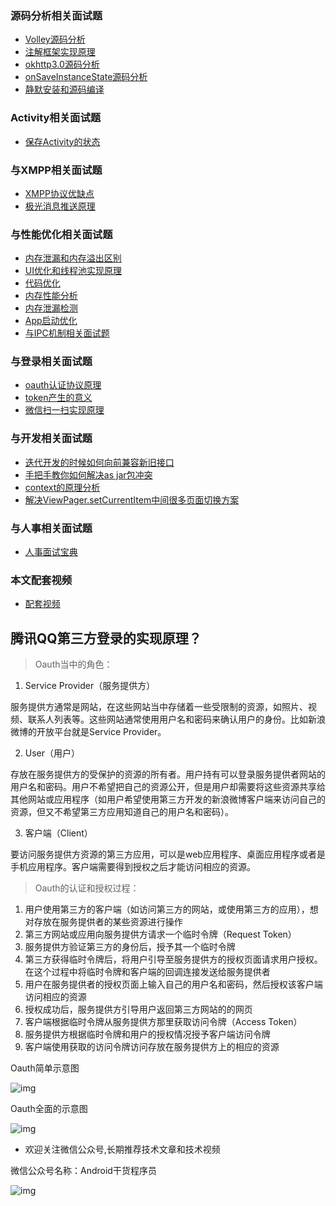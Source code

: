 ### 源码分析相关面试题

- [Volley源码分析](http://www.jianshu.com/p/ec3dc92df581)
- [注解框架实现原理](http://www.jianshu.com/p/20da6d6389e1)
- [okhttp3.0源码分析](http://www.jianshu.com/p/9ed2c2f2a52c)
- [onSaveInstanceState源码分析](http://www.jianshu.com/p/cbf9c3557d64)
- [静默安装和源码编译](http://www.jianshu.com/p/2211a5b3c37f)

### Activity相关面试题

- [保存Activity的状态](http://www.jianshu.com/p/cbf9c3557d64)

### 与XMPP相关面试题

- [XMPP协议优缺点](http://www.jianshu.com/p/2c04ac3c526a)
- [极光消息推送原理](http://www.jianshu.com/p/d88dc66908cf)

### 与性能优化相关面试题

- [内存泄漏和内存溢出区别](http://www.jianshu.com/p/5dd645b05c76)
- [UI优化和线程池实现原理](http://www.jianshu.com/p/c22398f8587f)
- [代码优化](http://www.jianshu.com/p/ebd41eab90df)
- [内存性能分析](http://www.jianshu.com/p/2665c31b9c2f)
- [内存泄漏检测](http://www.jianshu.com/p/1514c7804a06)
- [App启动优化](http://www.jianshu.com/p/f0f73fefdd43)
- [与IPC机制相关面试题](http://www.jianshu.com/p/de4793a4c2d0)

### 与登录相关面试题

- [oauth认证协议原理](http://www.jianshu.com/p/2a6ecbf8d49d)
- [token产生的意义](http://www.jianshu.com/p/9b7ce2d6c195)
- [微信扫一扫实现原理](http://www.jianshu.com/p/a9d1f21bd5e0)

### 与开发相关面试题

- [迭代开发的时候如何向前兼容新旧接口](http://www.jianshu.com/p/cbecadec98de)
- [手把手教你如何解决as jar包冲突](http://www.jianshu.com/p/30fdc391289c)
- [context的原理分析](http://www.jianshu.com/p/2706c13a1769)
- [解决ViewPager.setCurrentItem中间很多页面切换方案](http://www.jianshu.com/p/38ab6d856b56)

### 与人事相关面试题

- [人事面试宝典](http://www.jianshu.com/p/d61b553ff8c9)

### 本文配套视频

- [配套视频](https://v.qq.com/x/page/p03953hoam3.html)

## 腾讯QQ第三方登录的实现原理？

> Oauth当中的角色：

1. Service Provider（服务提供方）

服务提供方通常是网站，在这些网站当中存储着一些受限制的资源，如照片、视频、联系人列表等。这些网站通常使用用户名和密码来确认用户的身份。比如新浪微博的开放平台就是Service Provider。

2. User（用户）

存放在服务提供方的受保护的资源的所有者。用户持有可以登录服务提供者网站的用户名和密码。用户不希望把自己的资源公开，但是用户却需要将这些资源共享给其他网站或应用程序（如用户希望使用第三方开发的新浪微博客户端来访问自己的资源，但又不希望第三方应用知道自己的用户名和密码）。

3. 客户端（Client）

要访问服务提供方资源的第三方应用，可以是web应用程序、桌面应用程序或者是手机应用程序。客户端需要得到授权之后才能访问相应的资源。

> Oauth的认证和授权过程：

1. 用户使用第三方的客户端（如访问第三方的网站，或使用第三方的应用），想对存放在服务提供者的某些资源进行操作
2. 第三方网站或应用向服务提供方请求一个临时令牌（Request Token）
3. 服务提供方验证第三方的身份后，授予其一个临时令牌
4. 第三方获得临时令牌后，将用户引导至服务提供方的授权页面请求用户授权。在这个过程中将临时令牌和客户端的回调连接发送给服务提供者
5. 用户在服务提供者的授权页面上输入自己的用户名和密码，然后授权该客户端访问相应的资源
6. 授权成功后，服务提供方引导用户返回第三方网站的的网页
7. 客户端根据临时令牌从服务提供方那里获取访问令牌（Access Token）
8. 服务提供方根据临时令牌和用户的授权情况授予客户端访问令牌
9. 客户端使用获取的访问令牌访问存放在服务提供方上的相应的资源

Oauth简单示意图

![img](http://upload-images.jianshu.io/upload_images/4037105-b1e90838ef009145.png?imageMogr2/auto-orient/strip%7CimageView2/2/w/1240)

Oauth全面的示意图

![img](http://upload-images.jianshu.io/upload_images/4037105-7931074dfb4fa188.png?imageMogr2/auto-orient/strip%7CimageView2/2/w/1240)

- 欢迎关注微信公众号,长期推荐技术文章和技术视频

微信公众号名称：Android干货程序员

![img](http://upload-images.jianshu.io/upload_images/4037105-8f737b5104dd0b5d.png?imageMogr2/auto-orient/strip%7CimageView2/2/w/1240)